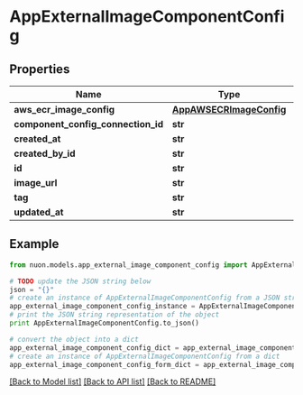 # AppExternalImageComponentConfig


## Properties

Name | Type | Description | Notes
------------ | ------------- | ------------- | -------------
**aws_ecr_image_config** | [**AppAWSECRImageConfig**](AppAWSECRImageConfig.md) |  | [optional] 
**component_config_connection_id** | **str** | value | [optional] 
**created_at** | **str** |  | [optional] 
**created_by_id** | **str** |  | [optional] 
**id** | **str** |  | [optional] 
**image_url** | **str** |  | [optional] 
**tag** | **str** |  | [optional] 
**updated_at** | **str** |  | [optional] 

## Example

```python
from nuon.models.app_external_image_component_config import AppExternalImageComponentConfig

# TODO update the JSON string below
json = "{}"
# create an instance of AppExternalImageComponentConfig from a JSON string
app_external_image_component_config_instance = AppExternalImageComponentConfig.from_json(json)
# print the JSON string representation of the object
print AppExternalImageComponentConfig.to_json()

# convert the object into a dict
app_external_image_component_config_dict = app_external_image_component_config_instance.to_dict()
# create an instance of AppExternalImageComponentConfig from a dict
app_external_image_component_config_form_dict = app_external_image_component_config.from_dict(app_external_image_component_config_dict)
```
[[Back to Model list]](../README.md#documentation-for-models) [[Back to API list]](../README.md#documentation-for-api-endpoints) [[Back to README]](../README.md)



